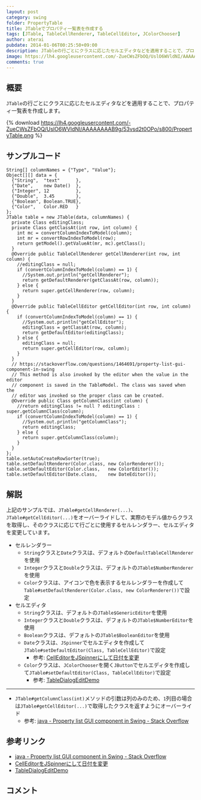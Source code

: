 ```yaml
---
layout: post
category: swing
folder: PropertyTable
title: JTableでプロパティ一覧表を作成する
tags: [JTable, TableCellRenderer, TableCellEditor, JColorChooser]
author: aterai
pubdate: 2014-01-06T00:25:50+09:00
description: JTableの行ごとにクラスに応じたセルエディタなどを適用することで、プロパティ一覧表を作成します。
image: https://lh4.googleusercontent.com/-ZueCWsZFbOQ/UslO6WVldNI/AAAAAAAAB9g/53vsd2t0OPo/s800/PropertyTable.png
comments: true
---
```

## 概要
`JTable`の行ごとにクラスに応じたセルエディタなどを適用することで、プロパティ一覧表を作成します。

{% download https://lh4.googleusercontent.com/-ZueCWsZFbOQ/UslO6WVldNI/AAAAAAAAB9g/53vsd2t0OPo/s800/PropertyTable.png %}

## サンプルコード
<pre class="prettyprint"><code>String[] columnNames = {"Type", "Value"};
Object[][] data = {
  {"String",  "text"      },
  {"Date",    new Date()  },
  {"Integer", 12          },
  {"Double",  3.45        },
  {"Boolean", Boolean.TRUE},
  {"Color",   Color.RED   }
};
JTable table = new JTable(data, columnNames) {
  private Class editingClass;
  private Class getClassAt(int row, int column) {
    int mc = convertColumnIndexToModel(column);
    int mr = convertRowIndexToModel(row);
    return getModel().getValueAt(mr, mc).getClass();
  }
  @Override public TableCellRenderer getCellRenderer(int row, int column) {
    //editingClass = null;
    if (convertColumnIndexToModel(column) == 1) {
      //System.out.println("getCellRenderer");
      return getDefaultRenderer(getClassAt(row, column));
    } else {
      return super.getCellRenderer(row, column);
    }
  }
  @Override public TableCellEditor getCellEditor(int row, int column) {
    if (convertColumnIndexToModel(column) == 1) {
      //System.out.println("getCellEditor");
      editingClass = getClassAt(row, column);
      return getDefaultEditor(editingClass);
    } else {
      editingClass = null;
      return super.getCellEditor(row, column);
    }
  }
  // https://stackoverflow.com/questions/1464691/property-list-gui-component-in-swing
  // This method is also invoked by the editor when the value in the editor
  // component is saved in the TableModel. The class was saved when the
  // editor was invoked so the proper class can be created.
  @Override public Class getColumnClass(int column) {
    //return editingClass != null ? editingClass : super.getColumnClass(column);
    if (convertColumnIndexToModel(column) == 1) {
      //System.out.println("getColumnClass");
      return editingClass;
    } else {
      return super.getColumnClass(column);
    }
  }
};
table.setAutoCreateRowSorter(true);
table.setDefaultRenderer(Color.class, new ColorRenderer());
table.setDefaultEditor(Color.class,   new ColorEditor());
table.setDefaultEditor(Date.class,    new DateEditor());
</code></pre>

## 解説
上記のサンプルでは、`JTable#getCellRenderer(...)`、`JTable#getCellEditor(...)`をオーバーライドして、実際のモデル値からクラスを取得し、そのクラスに応じて行ごとに使用するセルレンダラー、セルエディタを変更しています。

- セルレンダラー
    - `String`クラスと`Date`クラスは、デフォルトの`DefaultTableCellRenderer`を使用
    - `Integer`クラスと`Double`クラスは、デフォルトの`JTable$NumberRenderer`を使用
    - `Color`クラスは、アイコンで色を表示するセルレンダラーを作成して`Table#setDefaultRenderer(Color.class, new ColorRenderer())`で設定
- セルエディタ
    - `String`クラスは、デフォルトの`JTable$GenericEditor`を使用
    - `Integer`クラスと`Double`クラスは、デフォルトの`JTable$NumberEditor`を使用
    - `Boolean`クラスは、デフォルトの`JTable$BooleanEditor`を使用
    - `Date`クラスは、`JSpinner`でセルエディタを作成して`JTable#setDefaultEditor(Class, TableCellEditor)`で設定
        - 参考: [CellEditorをJSpinnerにして日付を変更](https://ateraimemo.com/Swing/DateCellEditor.html)
    - `Color`クラスは、`JColorChooser`を開く`JButton`でセルエディタを作成して`JTable#setDefaultEditor(Class, TableCellEditor)`で設定
        - 参考: [TableDialogEditDemo](https://docs.oracle.com/javase/tutorial/uiswing/examples/components/index.html#TableDialogEditDemo)
- - - -
- `JTable#getColumnClass(int)`メソッドの引数は列のみのため、`1`列目の場合は`JTable#getCellEditor(...)`で取得したクラスを返すようにオーバーライド
    - 参考: [java - Property list GUI component in Swing - Stack Overflow](https://stackoverflow.com/questions/1464691/property-list-gui-component-in-swing)

<!-- dummy comment line for breaking list -->

## 参考リンク
- [java - Property list GUI component in Swing - Stack Overflow](https://stackoverflow.com/questions/1464691/property-list-gui-component-in-swing)
- [CellEditorをJSpinnerにして日付を変更](https://ateraimemo.com/Swing/DateCellEditor.html)
- [TableDialogEditDemo](https://docs.oracle.com/javase/tutorial/uiswing/examples/components/index.html#TableDialogEditDemo)

<!-- dummy comment line for breaking list -->

## コメント
